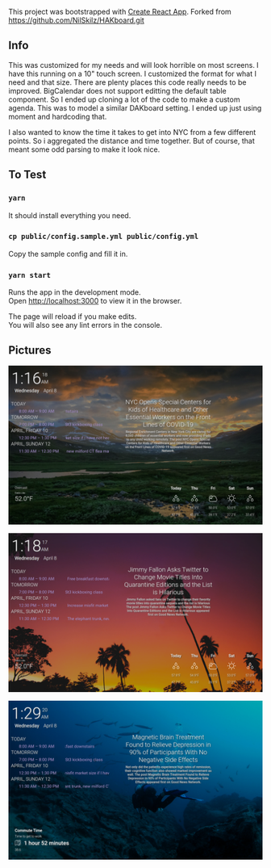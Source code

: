 This project was bootstrapped with [Create React App](https://github.com/facebook/create-react-app).
Forked from https://github.com/NilSkilz/HAKboard.git

## Info

This was customized for my needs and will look horrible on most screens. I have this running on a 10" touch screen. 
I customized the format for what I need and that size. There are plenty places this code really needs to be improved.
BigCalendar does not support editting the default table component. So I ended up cloning a lot of the code to make a 
custom agenda. This was to model a similar DAKboard setting. I ended up just using moment and hardcoding that.

I also wanted to know the time it takes to get into NYC from a few different points. So i aggregated the distance and
time together. But of course, that meant some odd parsing to make it look nice. 

## To Test

### `yarn`

It should install everything you need.

### `cp public/config.sample.yml public/config.yml`

Copy the sample config and fill it in. 

### `yarn start`

Runs the app in the development mode.<br />
Open [http://localhost:3000](http://localhost:3000) to view it in the browser.

The page will reload if you make edits.<br />
You will also see any lint errors in the console.

## Pictures

![Image 1](pix/2020-04-08-011619_1280x800_scrot.png?raw=true)

![Image 2](pix/2020-04-08-011817_1280x800_scrot.png?raw=true)

![Image 3](pix/2020-04-08-012920_1280x800_scrot.png?raw=true)


